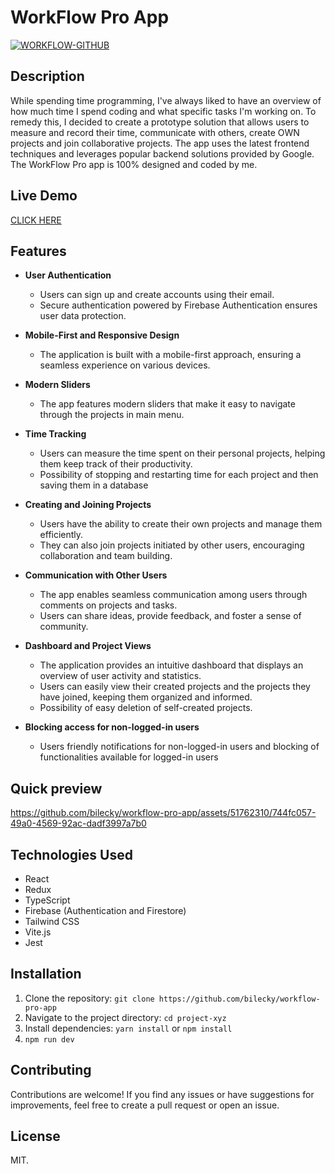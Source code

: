# WorkFlow Pro App

 <a href="https://deviceframes.com/templates/iphone-13">![WORKFLOW-GITHUB](https://github.com/bilecky/workflow-pro-app/assets/51762310/3aaf78aa-a171-4173-9840-537f7460be08)
</a>



## Description

While spending time programming, I've always liked to have an overview of how much time I spend coding and what specific tasks I'm working on. To remedy this, I decided to create a prototype solution that allows users to measure and record their time, communicate with others, create OWN projects and join collaborative projects. The app uses the latest frontend techniques and leverages popular backend solutions provided by Google. The WorkFlow Pro app is 100% designed and coded by me.

## Live Demo

[CLICK HERE](https://bilecky.github.io/workflow-pro-app/)

## Features
- **User Authentication**
  - Users can sign up and create accounts using their email.
  - Secure authentication powered by Firebase Authentication ensures user data protection.

- **Mobile-First and Responsive Design**
  - The application is built with a mobile-first approach, ensuring a seamless experience on various devices.

- **Modern Sliders**
  -  The app features modern sliders that make it easy to navigate through the projects in main menu.

- **Time Tracking**
  - Users can measure the time spent on their personal projects, helping them keep track of their productivity.
  - Possibility of stopping and restarting time for each project and then saving them in a database

- **Creating and Joining Projects**
  - Users have the ability to create their own projects and manage them efficiently.
  - They can also join projects initiated by other users, encouraging collaboration and team building.

- **Communication with Other Users**
  - The app enables seamless communication among users through comments on projects and tasks.
  - Users can share ideas, provide feedback, and foster a sense of community.

- **Dashboard and Project Views**
  - The application provides an intuitive dashboard that displays an overview of user activity and statistics.
  - Users can easily view their created projects and the projects they have joined, keeping them organized and informed.
  - Possibility of easy deletion of self-created projects.
 
- **Blocking access for non-logged-in users**
  - Users friendly notifications for non-logged-in users and blocking of functionalities available for logged-in users

## Quick preview

https://github.com/bilecky/workflow-pro-app/assets/51762310/744fc057-49a0-4569-92ac-dadf3997a7b0


## Technologies Used
- React
- Redux
- TypeScript
- Firebase (Authentication and Firestore)
- Tailwind CSS
- Vite.js
- Jest

## Installation
1. Clone the repository: `git clone https://github.com/bilecky/workflow-pro-app`
2. Navigate to the project directory: `cd project-xyz`
3. Install dependencies: `yarn install` or `npm install`
4. `npm run dev`


## Contributing
Contributions are welcome! If you find any issues or have suggestions for improvements, feel free to create a pull request or open an issue.

## License
MIT.

